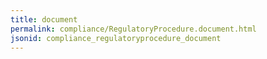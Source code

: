 ```yaml
---
title: document
permalink: compliance/RegulatoryProcedure.document.html
jsonid: compliance_regulatoryprocedure_document
---
```

